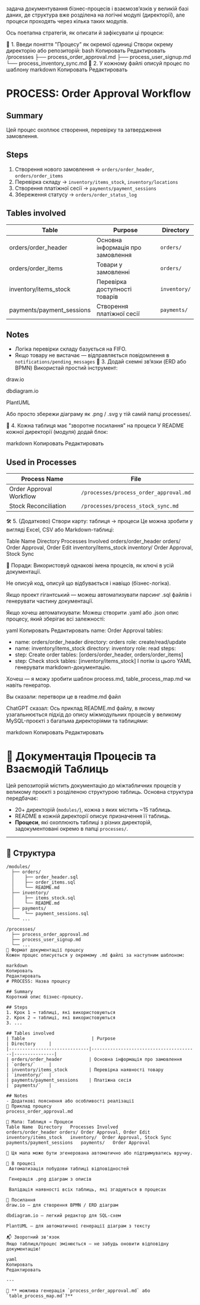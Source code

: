 задача документування бізнес-процесів і взаємозв’язків у великій базі даних, де структура вже розділена на логічні модулі (директорії), але процеси проходять через кілька таких модулів.

Ось поетапна стратегія, як описати й зафіксувати ці процеси:

🔧 1. Введи поняття "Процесу" як окремої одиниці
Створи окрему директорію або репозиторій:
bash
Копировать
Редактировать
/processes
  ├── process_order_approval.md
  ├── process_user_signup.md
  └── process_inventory_sync.md
🧩 2. У кожному файлі описуй процес по шаблону
markdown
Копировать
Редактировать
# PROCESS: Order Approval Workflow

## Summary
Цей процес охоплює створення, перевірку та затвердження замовлення.

## Steps
1. Створення нового замовлення → `orders/order_header`, `orders/order_items`
2. Перевірка складу → `inventory/items_stock`, `inventory/locations`
3. Створення платіжної сесії → `payments/payment_sessions`
4. Збереження статусу → `orders/order_status_log`

## Tables involved
| Table                         | Purpose                                | Directory     |
|------------------------------|----------------------------------------|---------------|
| orders/order_header          | Основна інформація про замовлення      | `orders/`     |
| orders/order_items           | Товари у замовленні                    | `orders/`     |
| inventory/items_stock        | Перевірка доступності товарів          | `inventory/`  |
| payments/payment_sessions    | Створення платіжної сесії              | `payments/`   |

## Notes
- Логіка перевірки складу базується на FIFO.
- Якщо товару не вистачає — відправляється повідомлення в `notifications/pending_messages`
🔁 3. Додай схемні зв’язки (ERD або BPMN)
Використай простий інструмент:

draw.io

dbdiagram.io

PlantUML

Або просто збережи діаграму як .png / .svg у тій самій папці processes/.

📂 4. Кожна таблиця має "зворотне посилання" на процеси
У README кожної директорії (модуля) додай блок:

markdown
Копировать
Редактировать
## Used in Processes

| Process Name             | File                                |
|--------------------------|-------------------------------------|
| Order Approval Workflow  | `/processes/process_order_approval.md` |
| Stock Reconciliation     | `/processes/process_stock_sync.md`   |
🛠 5. (Додатково) Створи карту: таблиця → процеси
Це можна зробити у вигляді Excel, CSV або Markdown-таблиці:

Table Name	Directory	Processes Involved
orders/order_header	orders/	Order Approval, Order Edit
inventory/items_stock	inventory/	Order Approval, Stock Sync

📌 Поради:
Використовуй однакові імена процесів, як ключі в усій документації.

Не описуй код, описуй що відбувається і навіщо (бізнес-логіка).

Якщо проект гігантський — можеш автоматизувати парсинг .sql файлів і генерувати частину документації.

Якщо хочеш автоматизувати:
Можеш створити .yaml або .json опис процесу, який зберігає всі залежності:

yaml
Копировать
Редактировать
name: Order Approval
tables:
  - name: orders/order_header
    directory: orders
    role: create/read/update
  - name: inventory/items_stock
    directory: inventory
    role: read
steps:
  - step: Create order
    tables: [orders/order_header, orders/order_items]
  - step: Check stock
    tables: [inventory/items_stock]
І потім із цього YAML генерувати markdown-документацію.

Хочеш — я можу зробити шаблон process.md, table_process_map.md чи навіть генератор.







Вы сказали:
перетвори це в readme.md файл 


ChatGPT сказал:
Ось приклад README.md файлу, в якому узагальнюється підхід до опису міжмодульних процесів у великому MySQL-проєкті з багатьма директоріями та таблицями:

markdown
Копировать
Редактировать
# 🔄 Документація Процесів та Взаємодій Таблиць

Цей репозиторій містить документацію до міжтабличних процесів у великому проєкті з розділеною структурою таблиць. Основна структура передбачає:

- 20+ директорій (`modules/`), кожна з яких містить ~15 таблиць.
- README в кожній директорії описує призначення її таблиць.
- **Процеси**, які охоплюють таблиці з різних директорій, задокументовані окремо в папці `processes/`.

---

## 🧱 Структура

```plaintext
/modules/
  ├── orders/
  │    ├── order_header.sql
  │    ├── order_items.sql
  │    └── README.md
  ├── inventory/
  │    ├── items_stock.sql
  │    └── README.md
  ├── payments/
  │    └── payment_sessions.sql
  └── ...

/processes/
  ├── process_order_approval.md
  ├── process_user_signup.md
  └── ...
📄 Формат документації процесу
Кожен процес описується у окремому .md файлі за наступним шаблоном:

markdown
Копировать
Редактировать
# PROCESS: Назва процесу

## Summary
Короткий опис бізнес-процесу.

## Steps
1. Крок 1 → таблиці, які використовуються
2. Крок 2 → таблиці, які використовуються
3. ...

## Tables involved
| Table                         | Purpose                                | Directory     |
|------------------------------|----------------------------------------|---------------|
| orders/order_header          | Основна інформація про замовлення      | `orders/`     |
| inventory/items_stock        | Перевірка наявності товару             | `inventory/`  |
| payments/payment_sessions    | Платіжна сесія                          | `payments/`   |

## Notes
- Додаткові пояснення або особливості реалізації
🔗 Приклад процесу
process_order_approval.md

🔄 Мапа: Таблиця → Процеси
Table Name	Directory	Processes Involved
orders/order_header	orders/	Order Approval, Order Edit
inventory/items_stock	inventory/	Order Approval, Stock Sync
payments/payment_sessions	payments/	Order Approval

📌 Ця мапа може бути згенерована автоматично або підтримуватись вручну.

🔄 В процесі
 Автоматизація побудови таблиці відповідностей

 Генерація .png діаграм з описів

 Валідація наявності всіх таблиць, які згадуються в процесах

🧩 Посилання
draw.io — для створення BPMN / ERD діаграм

dbdiagram.io — легкий редактор для SQL-схем

PlantUML — для автоматичної генерації діаграм з тексту

📬 Зворотний зв'язок
Якщо таблиця/процес змінюється — не забудь оновити відповідну документацію!

yaml
Копировать
Редактировать

---

🔧 ** можлива генерація `process_order_approval.md` або `table_process_map.md`?**